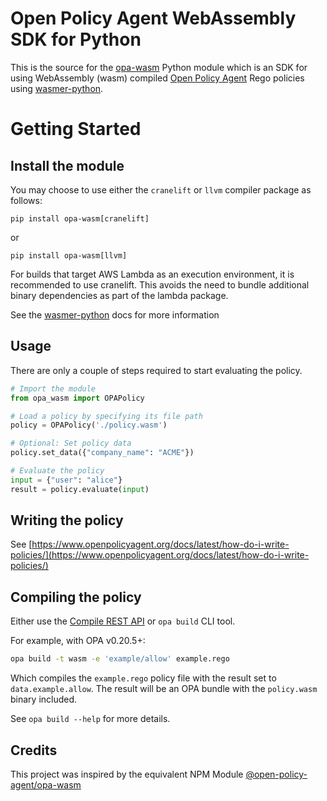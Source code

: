 # Open Policy Agent WebAssembly SDK for Python

This is the source for the
[opa-wasm](https://pypi.org/project/opa-wasm/)
Python module which is an SDK for using WebAssembly (wasm) compiled 
[Open Policy Agent](https://www.openpolicyagent.org/) Rego policies using [wasmer-python](https://github.com/wasmerio/wasmer-python).

# Getting Started
## Install the module

You may choose to use either the `cranelift` or `llvm` compiler package as follows: 

```
pip install opa-wasm[cranelift]
```
or
```
pip install opa-wasm[llvm]
```

For builds that target AWS Lambda as an execution environment, it is recommended to use cranelift. This avoids 
the need to bundle additional binary dependencies as part of the lambda package.

See the [wasmer-python](https://github.com/wasmerio/wasmer-python) docs for more information

## Usage

There are only a couple of steps required to start evaluating the policy.


```python
# Import the module
from opa_wasm import OPAPolicy

# Load a policy by specifying its file path
policy = OPAPolicy('./policy.wasm')

# Optional: Set policy data
policy.set_data({"company_name": "ACME"})

# Evaluate the policy
input = {"user": "alice"}
result = policy.evaluate(input)
```

## Writing the policy

See [https://www.openpolicyagent.org/docs/latest/how-do-i-write-policies/](https://www.openpolicyagent.org/docs/latest/how-do-i-write-policies/)

## Compiling the policy

Either use the [Compile REST API](https://www.openpolicyagent.org/docs/latest/rest-api/#compile-api) or `opa build` CLI tool.

For example, with OPA v0.20.5+:

```bash
opa build -t wasm -e 'example/allow' example.rego
```
Which compiles the `example.rego` policy file with the result set to
`data.example.allow`. The result will be an OPA bundle with the `policy.wasm`
binary included. 

See `opa build --help` for more details.

## Credits

This project was inspired by the equivalent NPM Module [@open-policy-agent/opa-wasm](https://github.com/open-policy-agent/npm-opa-wasm)